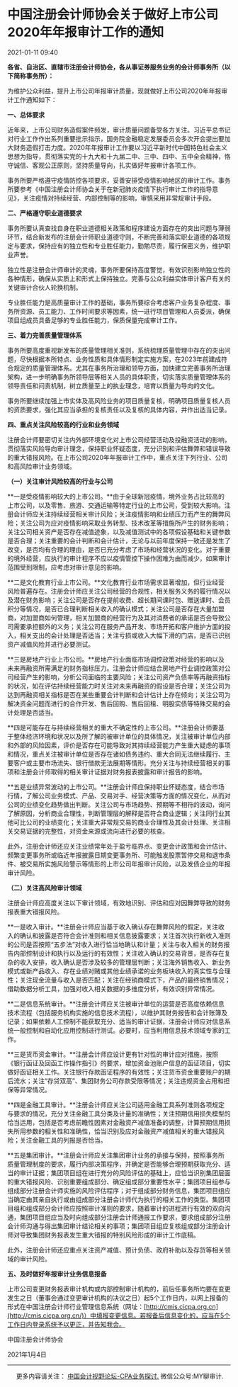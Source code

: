 ﻿中国注册会计师协会关于做好上市公司2020年年报审计工作的通知
===============================

2021-01-11 09:40

**各省、自治区、直辖市注册会计师协会，各从事证券服务业务的会计师事务所（以下简称事务所）：**

为维护公众利益，提升上市公司年报审计质量，现就做好上市公司2020年年报审计工作通知如下：

**一、总体要求**

近年来，上市公司财务造假案件频发，审计质量问题备受各方关注。习近平总书记对行业工作作出系列重要批示指示，国务院金融稳定发展委员会多次开会提出要加大财务造假打击力度。2020年年报审计工作要以习近平新时代中国特色社会主义思想为指导，贯彻落实党的十九大和十九届二中、三中、四中、五中全会精神，恪守诚信、客观公正原则，坚持质量导向，扎实做好年报审计各项工作。

事务所要严格遵守疫情防控各项要求，妥善安排受疫情影响地区的审计工作。事务所要参考《中国注册会计师协会关于在新冠肺炎疫情下执行审计工作的指导意见》，关注疫情对持续经营、内部控制等的影响，审慎采用非常规审计手段。

**二、严格遵守职业道德要求**

事务所要认真查找自身在职业道德相关政策和程序建设方面存在的突出问题与薄弱环节，结合新发布的注册会计师职业道德守则，不断完善和落实职业道德的各项规定与要求，保持应有的独立性和专业胜任能力，勤勉尽责，履行保密义务，维护职业声誉。

独立性是注册会计师审计的灵魂，事务所要保持高度警觉，有效识别影响独立性的各种情形，确保从实质上和形式上保持独立。完善与公众利益实体审计客户有关的关键审计合伙人轮换机制。

专业胜任能力是高质量审计工作的基础，事务所要综合考虑客户业务复杂程度、事务所资源、员工能力、工作时间要求等因素，统一进行项目管理和人员委派，确保项目组成员具备足够的专业胜任能力，保质保量完成审计工作。

**三、着力完善质量管理体系**

事务所要高度重视新发布的质量管理相关准则，系统梳理质量管理中存在的突出问题，尽快根据本所特点、业务性质和具体情形制定实施方案，在2023年前建成符合规定的质量管理体系。尤其在事务所治理和领导方面，加快建立完善事务所治理架构，进一步明确事务所领导层等相关人员的具体职责，切实落实质量管理体系的领导责任和问责机制，树立质量至上的执业理念，培育以质量为导向的文化。

事务所要继续加强上市实体及高风险业务的项目质量复核，明确项目质量复核人员的资质要求，强化其应当承担的复核责任以及复核的具体内容，并作出适当记录。

**四、重点关注风险较高的行业和业务领域**

注册会计师要密切关注内外部环境变化对上市公司经营活动及投融资活动的影响，贯彻落实风险导向审计理念，保持职业怀疑态度，充分识别和评估舞弊和错误导致的重大错报风险。在上市公司2020年年报审计工作中，重点关注下列行业、公司和高风险审计业务领域。

**（一）关注审计风险较高的行业与公司**

**一是受疫情影响较大的上市公司。**由于全球新冠疫情，境外业务占比较高的上市公司，以及零售、旅游、交通运输等特定行业的上市公司，受到较大影响。注册会计师应关注持续经营相关审计风险；关注疫情影响和业绩压力而产生的舞弊风险；关注公司为应对疫情影响采取业务转型、技术改革等措施所产生的财务影响；关注公司相关资产是否存在减值迹象，以及减值测试中的各项假设基础和关键参数是否合理；关注重要的会计判断和会计估计，无论与以前年度保持一致还是发生了改变，是否均有合理的理由，是否已充分考虑了市场和经营状况的变化。对于重要的境外经营，应执行的审计程序不应以疫情管控下操作困难为由而减少，如果审计范围受到限制，应考虑对审计意见的影响。

**二是文化教育行业上市公司。**文化教育行业市场需求显著增加，但行业经营风险普遍存在。注册会计师应关注公司经营的合规性，相关服务义务的履行情况以及潜在财务影响；关注公司是否存在提前收费、超长期间课时包、赠送课时、会员积分等情况，是否已合理判断相关收入的确认模式；关注公司是否存在大量加盟商，对加盟商如何管理，相关加盟商的经营行为及其对消费者的承诺是否会导致公司需要承担额外的义务；关注公司在服务产品开发、市场开拓和客户维护方面的投入，相关支出的会计处理是否适当；关注亏损或收入大幅下滑的门店，是否已识别资产减值风险并进行必要测试。

**三是房地产行业上市公司。**房地产行业面临市场调控政策对经营的影响以及未来再融资所需满足的财务指标压力。注册会计师应结合房地产行业调控政策对公司经营产生的影响，分析公司面临的主要风险；关注公司资产负债率等再融资指标的状况，如在评估持续经营能力时关注对未来再融资的假设是否合理；关注公司为达到再融资相关指标是否在某些重要会计判断和会计估计上存在倾向；关注公司为解决资金问题而进行的合作开发、售后回购、售后回租、明股实债等特殊交易的会计处理是否适当。

**四是可能存在与持续经营相关的重大不确定性的上市公司。**注册会计师要基于整体经济环境和状况以及所了解的被审计单位的具体情况，关注被审计单位内部和外部的风险因素，评价是否存在可能导致对其持续经营能力产生重大疑虑的事项和情况，重点关注被审计单位是否存在诸如债务违约、重大合同无法继续履行、主要客户或主要市场流失、银行借款无法展期等情形。充分关注与持续经营相关的事项和注册会计师取得的相关审计证据对财务报表披露和审计报告的影响。

**五是业绩异常波动的上市公司。**注册会计师应保持职业怀疑态度，结合市场行情，了解公司业务模式、产品、交易对手、经营决策等方面的情况变化，从而对公司的业绩变化趋势做出判断。关注公司与市场趋势、预期等不相符的波动，询问了解原因，分析商业合理性，判断管理层的解释是否符合商业逻辑；关注同行业其他可比公司的业绩变化；关注重大非常规交易的商业合理性及其会计处理、关注相关交易证据的完整性，对资金来源或流向进行必要的核查。

此外，注册会计师还应关注业绩常年处于盈亏临界点、变更会计政策和会计估计、频繁变更事务所或临近年报披露日期变更事务所、可能触发股票暂停交易和退市条件、被交易所实施风险警示等情形的上市公司年报审计风险，以及发债企业的年报审计风险。

**（二）关注高风险审计领域**

注册会计师应高度关注以下审计领域，有效地识别、评估和应对因舞弊导致的财务报表重大错报风险。

**一是收入审计。**注册会计师应当基于收入确认存在舞弊风险的假定，关注收入的确认和披露是否符合会计准则和相关信息披露要求；关注首次执行新收入准则的公司是否按照“五步法”对收入进行恰当地确认和计量；关注与收入相关的财务报告内部控制设计和执行以及运行的有效性；关注收入确认的交易背景，是否存在复杂的收入安排，收入确认是否涉及较多的管理层判断；关注海外销售收入、新业务模式或新产品收入、存在业绩对赌或其他业绩承诺的业务板块收入的真实性与合理性；关注现金流量与收入是否匹配；关注在经销商模式下，产品的最终销售情况；借助数据分析工具，加强对收入相关数据的多维度分析，有效识别异常情况。

**二是信息系统审计。**注册会计师应关注被审计单位的运营是否高度依赖信息技术流程（包括服务机构实施的信息技术流程），以维护其财务报告和会计账簿及记录；如果依赖人工控制不能获取充分、适当的审计证据，注册会计师应对信息系统一般控制和自动化应用控制进行测试。必要时，应当利用信息技术领域专家的工作。

**三是货币资金审计。**注册会计师应设计更有针对性的审计应对措施，按照《银行函证及回函工作操作指引》的要求，增加资金池账户信息的函证项目，切实做好函证相关工作。关注银行存款函证程序的有效性；关注货币资金重要账户的期后流水；关注“存贷双高”、集团财务公司存款受限等情况；关注违规资金占用和担保等异常情况。

**四是金融工具审计。**注册会计师应关注公司适用金融工具系列准则各项规定与要求的情况，充分关注金融工具分类及计量的准确性；关注预期信用损失模型的恰当运用，包括是否考虑前瞻性因素对金融资产减值准备的调整，计算预期信用损失所用参数的相关性和准确性，恰当识别及应对金融资产减值相关的重大错报风险；关注金融工具的列报是否恰当。

**五是集团审计。**注册会计师应关注集团审计业务的承接与保持，按照事务所质量管理制度的要求，履行内部决策程序，并确定是否能够合理预期获取充分、适当的审计证据；集团项目组在进行充分的风险评估的基础上，应恰当识别集团层面的重大错报风险、识别重要组成部分、确定组成部分重要性水平；集团项目组参与组成部分注册会计师实施的风险评估程序；对于组成部分财务信息，集团项目组应当确定由其亲自执行或由组成部分注册会计师代为执行的相关工作的类型。集团项目组和组成部分会计师应按照审计准则的要求，随着审计的进程进行有效的双向沟通，集团项目组应当及时向组成部分注册会计师通报工作要求，要求组成部分注册会计师沟通与得出集团审计结论相关的事项；集团项目组应复核组成部分注册会计师对导致集团财务报表发生重大错报的特别风险形成的审计工作底稿。

此外，注册会计师还应重点关注资产减值、预计负债、政府补助以及存货等相关领域的审计风险。

**五、及时做好年报审计业务信息报备**

上市公司变更财务报表审计机构或内部控制审计机构的，前后任事务所均要在变更发生之日（董事会通过变更审计机构的决议之日）起5个工作日内，以网上报备的形式在中国注册会计师行业管理信息系统（网址：[http://cmis.cicpa.org.cn](http://cmis.cicpa.org.cn/)）中填报变更信息。若报备后信息变化的，应当在5个工作日内登录系统予以更正，并告知我会。

中国注册会计师协会

2021年1月4日

* * *

     更多内容请关注： [中国会计视野论坛-CPA业务探讨.](https://bbs.esnai.com/thread-5354530-1-3.html) 微信公众号:MY聊审计.